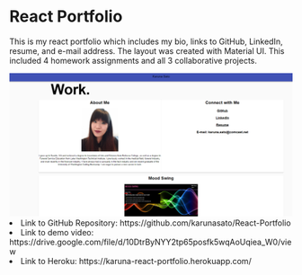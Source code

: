 # React Portfolio

This is my react portfolio which includes my bio, links to GitHub, LinkedIn, resume, and e-mail address.
The layout was created with Material UI.
This included 4 homework assignments and all 3 collaborative projects.

<img src="client\public\Images\screenshot.PNG">

<li>Link to GitHub Repository: https://github.com/karunasato/React-Portfolio</li>
<li>Link to demo video: https://drive.google.com/file/d/10DtrByNYY2tp65posfk5wqAoUqiea_W0/view</li>
<li>Link to Heroku: https://karuna-react-portfolio.herokuapp.com/  </li>
